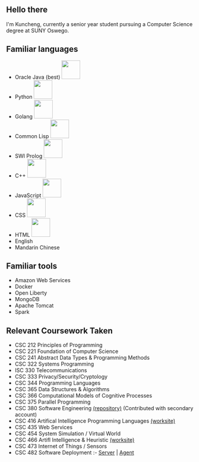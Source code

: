 ## Hello there
I'm Kuncheng, currently a senior year student pursuing a Computer Science degree at SUNY Oswego.

## Familiar languages
- Oracle Java (best) <img src="https://user-images.githubusercontent.com/118231381/202056225-9f896d5d-da25-4dc2-ba38-8e917672d74b.png" height=50>
- Python <img src="https://user-images.githubusercontent.com/118231381/202056296-a45a4a9f-e3d0-4154-bbdc-8ebe778f020b.png" height=50>
- Golang <img src="https://user-images.githubusercontent.com/118231381/202056317-8f78c34d-16ef-4cce-b8ee-d6e014ddf2b7.png" height=50>
- Common Lisp <img src="https://user-images.githubusercontent.com/118231381/202056529-f14531b7-e9f5-4dda-8ea0-a7e28126ba87.jpg" height=50>
- SWI Prolog <img src="https://user-images.githubusercontent.com/118231381/202056575-4d804ee4-969d-472d-ba15-431fa22955f7.png" height=50>
- C++ <img src="https://user-images.githubusercontent.com/118231381/202056618-3a9069a2-b1a6-4ec8-939b-fe22dd10283d.png" height=50>
- JavaScript <img src="https://user-images.githubusercontent.com/118231381/202056635-2559e472-abfa-4ed3-a076-a1c4f63fee3f.png" height=50>
- CSS <img src="https://user-images.githubusercontent.com/118231381/202217336-91506680-7222-48ba-b97e-32257c53dca1.png" height=50>
- HTML <img src="https://user-images.githubusercontent.com/118231381/202056688-dcbcbf22-6073-4cc5-ae4f-6c47645f5ee8.png" height=50>
- English
- Mandarin Chinese


## Familiar tools
- Amazon Web Services
- Docker
- Open Liberty
- MongoDB
- Apache Tomcat
- Spark


## Relevant Coursework Taken
- CSC 212 Principles of Programming
- CSC 221 Foundation of Computer Science
- CSC 241 Abstract Data Types & Programming Methods
- CSC 322 Systems Programming
- ISC 330 Telecommunications
- CSC 333 Privacy/Security/Cryptology
- CSC 344 Programming Languages
- CSC 365 Data Structures & Algorithms
- CSC 366 Computational Models of Cognitive Processes
- CSC 375 Parallel Programming
- CSC 380 Software Engineering <a href="https://github.com/johnsonwu367/CSC380-EJar">(repository)</a> (Contributed with secondary account)
- CSC 416 Artifical Intelligence Programming Languages <a href="http://cs.oswego.edu/~kfeng2/CSC%20416/CSC_416_Worksite.html">(worksite)</a>
- CSC 435 Web Services
- CSC 454 System Simulation / Virtual World
- CSC 466 Artifl Intelligence & Heuristic <a href="http://cs.oswego.edu/~kfeng2/CSC466/">(worksite)</a>
- CSC 473 Internet of Things / Sensors
- CSC 482 Software Deployment :- <a href="https://github.com/KunchengFeng2/kfeng2-server">Server</a> | <a href="https://github.com/KunchengFeng2/kfeng2-agent">Agent</a>

<!---
- 👋 Hi, I’m @KunchengFeng
- 👀 I’m interested in ...
- 🌱 I’m currently learning ...
- 💞️ I’m looking to collaborate on ...
- 📫 How to reach me ...
--->

<!---
KunchengFeng/KunchengFeng is a ✨ special ✨ repository because its `README.md` (this file) appears on your GitHub profile.
You can click the Preview link to take a look at your changes.
--->
